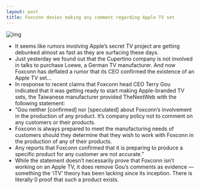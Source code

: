 ```yaml
---
layout: post
title: Foxconn denies making any comment regarding Apple TV set
---
```

![img](http://media.idownloadblog.com/wp-content/uploads/2012/02/hdtv-111025.jpg)
* It seems like rumors involving Apple’s secret TV project are getting debunked almost as fast as they are surfacing these days.
* Just yesterday we found out that the Cupertino company is not involved in talks to purchase Loewe, a German TV manufacturer. And now Foxconn has deflated a rumor that its CEO confirmed the existence of an Apple TV set…
* In response to recent claims that Foxconn head CEO Terry Gou indicated that it was getting ready to start making Apple-branded TV sets, the Taiwanese manufacturer provided TheNextWeb with the following statement:
* “Gou neither [confirmed] nor [speculated] about Foxconn’s involvement in the production of any product. It’s company policy not to comment on any customers or their products.
* Foxconn is always prepared to meet the manufacturing needs of customers should they determine that they wish to work with Foxconn in the production of any of their products.
* Any reports that Foxconn confirmed that it is preparing to produce a specific product for any customer are not accurate.”
* While the statement doesn’t necessarily prove that Foxconn isn’t working on an Apple TV, it does remove Gou’s comments as evidence — something the ‘iTV’ theory has been lacking since its inception. There is literally 0 proof that such a product exists.

